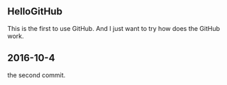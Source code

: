 ## HelloGitHub
This is the first to use GitHub. And I just want to try how does the GitHub work.

## 2016-10-4
the second commit.
